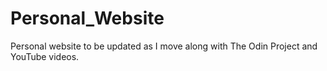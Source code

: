 # Personal_Website
Personal website to be updated as I move along with The Odin Project and YouTube videos.
